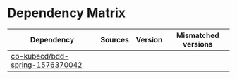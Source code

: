 # Dependency Matrix

Dependency | Sources | Version | Mismatched versions
---------- | ------- | ------- | -------------------
[cb-kubecd/bdd-spring-1576370042](https://github.com/cb-kubecd/bdd-spring-1576370042.git) |  | []() | 

